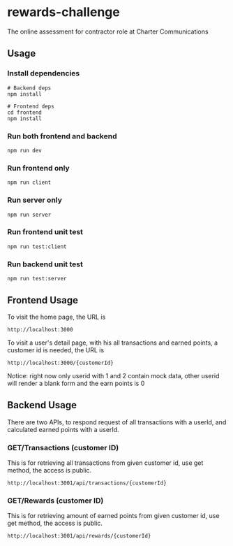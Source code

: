 # rewards-challenge

The online assessment for contractor role at Charter Communications

## Usage

### Install dependencies

```
# Backend deps
npm install

# Frontend deps
cd frontend
npm install
```

### Run both frontend and backend

```
npm run dev
```

### Run frontend only

```
npm run client
```

### Run server only

```
npm run server
```

### Run frontend unit test

```
npm run test:client
```

### Run backend unit test

```
npm run test:server
```

## Frontend Usage

To visit the home page, the URL is
```
http://localhost:3000
```

To visit a user's detail page, with his all transactions and earned points, a customer id is needed, the URL is
```
http://localhost:3000/{customerId}
```

Notice: right now only userid with 1 and 2 contain mock data, other userid will render a blank form and the earn points is 0


## Backend Usage

There are two APIs, to respond request of all transactions with a userId, and calculated earned points with a userId.

### GET/Transactions (customer ID)
This is for retrieving all transactions from given customer id, use get method, the access is public.
```
http://localhost:3001/api/transactions/{customerId}
```

### GET/Rewards (customer ID)
This is for retrieving amount of earned points from given customer id, use get method, the access is public.
```
http://localhost:3001/api/rewards/{customerId}
```
